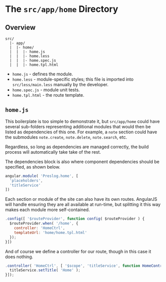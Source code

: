 # The `src/app/home` Directory

## Overview

```
src/
  |- app/
  |  |- home/
  |  |  |- home.js
  |  |  |- home.less
  |  |  |- home.spec.js
  |  |  |- home.tpl.html
```

- `home.js` - defines the module.
- `home.less` - module-specific styles; this file is imported into
  `src/less/main.less` manually by the developer.
- `home.spec.js` - module unit tests.
- `home.tpl.html` - the route template.

## `home.js`

This boilerplate is too simple to demonstrate it, but `src/app/home` could have
several sub-folders representing additional modules that would then be listed
as dependencies of this one.  For example, a `note` section could have the
submodules `note.create`, `note.delete`, `note.search`, etc.

Regardless, so long as dependencies are managed correctly, the build process
will automatically take take of the rest.

The dependencies block is also where component dependencies should be
specified, as shown below.

```js
angular.module( 'Preslog.home', [
  'placeholders',
  'titleService'
])
```

Each section or module of the site can also have its own routes. AngularJS will
handle ensuring they are all available at run-time, but splitting it this way
makes each module more self-contained.

```js
.config([ '$routeProvider', function config( $routeProvider ) {
  $routeProvider.when( '/home', {
    controller: 'HomeCtrl',
    templateUrl: 'home/home.tpl.html'
  });
}])
```

And of course we define a controller for our route, though in this case it does
nothing.

```js
.controller( 'HomeCtrl', [ '$scope', 'titleService', function HomeController( $scope, titleService ) {
  titleService.setTitle( 'Home' );
}]);
```
